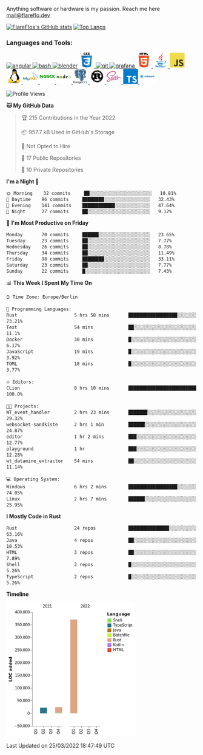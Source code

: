 Anything software or hardware is my passion.
Reach me here <a href="mailto:github@flareflo.dev">mail@flareflo.dev</a>

[![FlareFlos's GitHub stats](https://github-readme-stats.vercel.app/api?username=FlareFlo&show_icons=true&theme=github_dark)](https://github.com/FlareFlo/github-readme-stats)
[![Top Langs](https://github-readme-stats.vercel.app/api/top-langs/?username=FlareFlo&langs_count=10&layout=compact&theme=github_dark)](https://github.com/FlareFlo/github-readme-stats)

<h3 align="left">Languages and Tools:</h3>
<div align="left"> 
    <a href="https://angular.io" target="_blank" rel="noreferrer"><img src="https://angular.io/assets/images/logos/angular/angular.svg" alt="angular" width="40" height="40"/> </a> 
    <a href="https://www.gnu.org/software/bash/" target="_blank" rel="noreferrer"> <img src="https://www.vectorlogo.zone/logos/gnu_bash/gnu_bash-icon.svg" alt="bash" width="40" height="40"/> </a> 
    <a href="https://www.blender.org/" target="_blank" rel="noreferrer"> <img src="https://download.blender.org/branding/community/blender_community_badge_white.svg" alt="blender" width="40" height="40"/></a> 
    <a href="https://www.w3schools.com/css/" target="_blank" rel="noreferrer"> <img src="https://raw.githubusercontent.com/devicons/devicon/master/icons/css3/css3-original-wordmark.svg" alt="css3" width="40" height="40"/> </a> 
    <a href="https://git-scm.com/" target="_blank" rel="noreferrer"> <img src="https://www.vectorlogo.zone/logos/git-scm/git-scm-icon.svg" alt="git" width="40" height="40"/> </a> 
    <a href="https://grafana.com" target="_blank" rel="noreferrer"> <img src="https://www.vectorlogo.zone/logos/grafana/grafana-icon.svg" alt="grafana" width="40" height="40"/> </a> 
    <a href="https://www.w3.org/html/" target="_blank" rel="noreferrer"> <img src="https://raw.githubusercontent.com/devicons/devicon/master/icons/html5/html5-original-wordmark.svg" alt="html5" width="40" height="40"/> </a> 
    <a href="https://www.java.com" target="_blank" rel="noreferrer"> <img src="https://raw.githubusercontent.com/devicons/devicon/master/icons/java/java-original.svg" alt="java" width="40" height="40"/> </a> 
    <a href="https://developer.mozilla.org/en-US/docs/Web/JavaScript" target="_blank" rel="noreferrer"> <img src="https://raw.githubusercontent.com/devicons/devicon/master/icons/javascript/javascript-original.svg" alt="javascript" width="40" height="40"/> </a> 
    <a href="https://www.linux.org/" target="_blank" rel="noreferrer"> <img src="https://raw.githubusercontent.com/devicons/devicon/master/icons/linux/linux-original.svg" alt="linux" width="40" height="40"/> </a> 
    <a href="https://www.mysql.com/" target="_blank" rel="noreferrer"> <img src="https://raw.githubusercontent.com/devicons/devicon/master/icons/mysql/mysql-original-wordmark.svg" alt="mysql" width="40" height="40"/> </a> 
    <a href="https://www.nginx.com" target="_blank" rel="noreferrer"> <img src="https://raw.githubusercontent.com/devicons/devicon/master/icons/nginx/nginx-original.svg" alt="nginx" width="40" height="40"/> </a> 
    <a href="https://nodejs.org" target="_blank" rel="noreferrer"> <img src="https://raw.githubusercontent.com/devicons/devicon/master/icons/nodejs/nodejs-original-wordmark.svg" alt="nodejs" width="40" height="40"/> </a> 
    <a href="https://www.postgresql.org" target="_blank" rel="noreferrer"> <img src="https://raw.githubusercontent.com/devicons/devicon/master/icons/postgresql/postgresql-original-wordmark.svg" alt="postgresql" width="40" height="40"/> </a> 
    <a href="https://www.rust-lang.org" target="_blank" rel="noreferrer"> <img src="https://raw.githubusercontent.com/devicons/devicon/master/icons/rust/rust-plain.svg" alt="rust" width="40" height="40"/> </a> 
    <a href="https://sass-lang.com" target="_blank" rel="noreferrer"> <img src="https://raw.githubusercontent.com/devicons/devicon/master/icons/sass/sass-original.svg" alt="sass" width="40" height="40"/> </a> 
    <a href="https://www.typescriptlang.org/" target="_blank" rel="noreferrer"> <img src="https://raw.githubusercontent.com/devicons/devicon/master/icons/typescript/typescript-original.svg" alt="typescript" width="40" height="40"/> </a> 
    <a href="https://webpack.js.org" target="_blank" rel="noreferrer"> <img src="https://raw.githubusercontent.com/devicons/devicon/d00d0969292a6569d45b06d3f350f463a0107b0d/icons/webpack/webpack-original-wordmark.svg" alt="webpack" width="40" height="40"/> </a> 
</div>

<!--START_SECTION:waka-->
![Profile Views](http://img.shields.io/badge/Profile%20Views-3-blue)

**🐱 My GitHub Data** 

> 🏆 215 Contributions in the Year 2022
 > 
> 📦 957.7 kB Used in GitHub's Storage 
 > 
> 🚫 Not Opted to Hire
 > 
> 📜 17 Public Repositories 
 > 
> 🔑 10 Private Repositories  
 > 
**I'm a Night 🦉** 

```text
🌞 Morning    32 commits     ██░░░░░░░░░░░░░░░░░░░░░░░   10.81% 
🌆 Daytime    96 commits     ████████░░░░░░░░░░░░░░░░░   32.43% 
🌃 Evening    141 commits    ████████████░░░░░░░░░░░░░   47.64% 
🌙 Night      27 commits     ██░░░░░░░░░░░░░░░░░░░░░░░   9.12%

```
📅 **I'm Most Productive on Friday** 

```text
Monday       70 commits     ██████░░░░░░░░░░░░░░░░░░░   23.65% 
Tuesday      23 commits     ██░░░░░░░░░░░░░░░░░░░░░░░   7.77% 
Wednesday    26 commits     ██░░░░░░░░░░░░░░░░░░░░░░░   8.78% 
Thursday     34 commits     ██░░░░░░░░░░░░░░░░░░░░░░░   11.49% 
Friday       98 commits     ████████░░░░░░░░░░░░░░░░░   33.11% 
Saturday     23 commits     ██░░░░░░░░░░░░░░░░░░░░░░░   7.77% 
Sunday       22 commits     █░░░░░░░░░░░░░░░░░░░░░░░░   7.43%

```


📊 **This Week I Spent My Time On** 

```text
⌚︎ Time Zone: Europe/Berlin

💬 Programming Languages: 
Rust                     5 hrs 58 mins       ██████████████████░░░░░░░   73.21% 
Text                     54 mins             ██░░░░░░░░░░░░░░░░░░░░░░░   11.1% 
Docker                   30 mins             █░░░░░░░░░░░░░░░░░░░░░░░░   6.17% 
JavaScript               19 mins             █░░░░░░░░░░░░░░░░░░░░░░░░   3.92% 
TOML                     18 mins             █░░░░░░░░░░░░░░░░░░░░░░░░   3.77%

🔥 Editors: 
CLion                    8 hrs 10 mins       █████████████████████████   100.0%

🐱‍💻 Projects: 
WT_event_handler         2 hrs 23 mins       ███████░░░░░░░░░░░░░░░░░░   29.32% 
websocket-sandkiste      2 hrs 1 min         ██████░░░░░░░░░░░░░░░░░░░   24.87% 
editor                   1 hr 2 mins         ███░░░░░░░░░░░░░░░░░░░░░░   12.77% 
playground               1 hr                ███░░░░░░░░░░░░░░░░░░░░░░   12.28% 
wt_datamine_extractor    54 mins             ██░░░░░░░░░░░░░░░░░░░░░░░   11.14%

💻 Operating System: 
Windows                  6 hrs 2 mins        ██████████████████░░░░░░░   74.05% 
Linux                    2 hrs 7 mins        ██████░░░░░░░░░░░░░░░░░░░   25.95%

```

**I Mostly Code in Rust** 

```text
Rust                     24 repos            ███████████████░░░░░░░░░░   63.16% 
Java                     4 repos             ██░░░░░░░░░░░░░░░░░░░░░░░   10.53% 
HTML                     3 repos             ██░░░░░░░░░░░░░░░░░░░░░░░   7.89% 
Shell                    2 repos             █░░░░░░░░░░░░░░░░░░░░░░░░   5.26% 
TypeScript               2 repos             █░░░░░░░░░░░░░░░░░░░░░░░░   5.26%

```


**Timeline**

![Chart not found](https://raw.githubusercontent.com/FlareFlo/FlareFlo/main/charts/bar_graph.png) 


 Last Updated on 25/03/2022 18:47:49 UTC
<!--END_SECTION:waka-->
